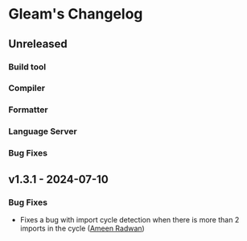 # Gleam's Changelog

## Unreleased

### Build tool

### Compiler

### Formatter

### Language Server

### Bug Fixes

## v1.3.1 - 2024-07-10

### Bug Fixes

- Fixes a bug with import cycle detection when there is more than 2 imports in the cycle
  ([Ameen Radwan](https://github.com/Acepie))
